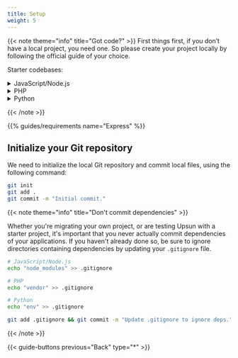 ```yaml
---
title: Setup
weight: 5
---
```


{{< note theme="info" title="Got code?" >}}
First things first, if you don’t have a local project, you need one. So please create your project locally by following the official guide of your choice.

<!-- Examples:
- [Express installation guide](https://expressjs.com/en/starter/installing.html)
- [Next.js installation guide](https://nextjs.org/docs/getting-started/installation)
- [Strapi installation guide](https://docs.strapi.io/dev-docs/installation) -->

Starter codebases:

<details>
  <summary>JavaScript/Node.js</summary>

- [Express installation guide](https://expressjs.com/en/starter/installing.html)
- [Next.js installation guide](https://nextjs.org/docs/getting-started/installation)
- [Strapi installation guide](https://docs.strapi.io/dev-docs/installation)

</details>

<details>
  <summary>PHP</summary>

- [Laravel installation guide](https://laravel.com/docs/10.x#creating-a-laravel-project)
- [Symfony Getting start guide](/get-started/stacks/symfony/_index.md)

</details>

<details>
  <summary>Python</summary>

- [Flask installation guide](https://flask.palletsprojects.com/en/2.3.x/installation)
- [Django installation guide](https://docs.djangoproject.com/en/5.0/intro/tutorial01/)
</details>

{{< /note >}}

{{% guides/requirements name="Express" %}}

## Initialize your Git repository

We need to initialize the local Git repository and commit local files, using the following command:

```bash {location="Terminal"}
git init
git add .
git commit -m "Initial commit."
```

{{< note theme="info" title="Don't commit dependencies" >}}

Whether you're migrating your own project, or are testing Upsun with a starter project, it's important that you never actually commit dependencies of your applications.
If you haven't already done so, be sure to ignore directories containing dependencies by updating your `.gitignore` file.

```bash
# JavaScript/Node.js
echo "node_modules" >> .gitignore

# PHP
echo "vendor" >> .gitignore

# Python
echo "env" >> .gitignore

git add .gitignore && git commit -m "Update .gitignore to ignore deps."
```

{{< /note >}}

{{< guide-buttons previous="Back" type="*" >}}
